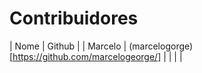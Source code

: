 # Contribuidores
| Nome | Github |
| Marcelo | (marcelogorge)[https://github.com/marcelogeorge/] |
| | |
